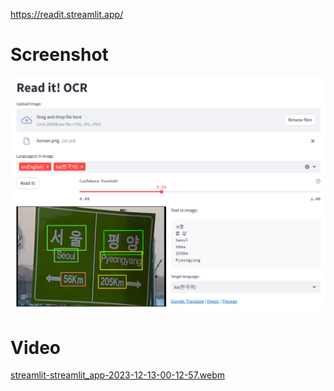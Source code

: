 <https://readit.streamlit.app/>

# Screenshot

![](example.png)

# Video

[streamlit-streamlit_app-2023-12-13-00-12-57.webm](https://github.com/ychoi-kr/readit/assets/1265803/91df22e8-100f-4526-a666-328cf8f26568)
